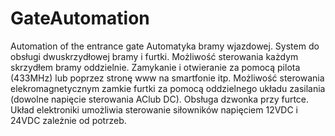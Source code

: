 # GateAutomation
Automation of the entrance gate
Automatyka bramy wjazdowej.
System do obsługi dwuskrzydłowej bramy i furtki.
Możliwość sterowania każdym skrzydłem bramy oddzielnie.
Zamykanie i otwieranie za pomocą pilota (433MHz) lub  poprzez stronę www na smartfonie itp.
Możliwość sterowania elekromagnetycznym zamkie furtki za pomocą oddzielnego układu zasilania (dowolne napięcie sterowania AClub DC).
Obsługa dzwonka przy furtce.
Układ elektroniki umożliwia sterowanie siłowników napięciem 12VDC i 24VDC zależnie od potrzeb.

